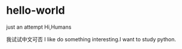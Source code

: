 # hello-world
just an attempt
Hi,Humans

我试试中文可否
I like do something interesting.I want to study python.
